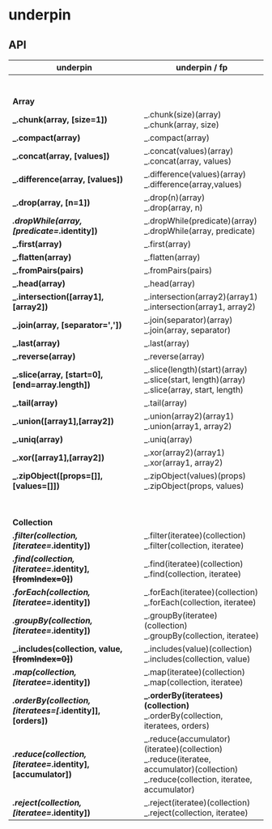 # underpin

## API

| underpin      | underpin / fp |
| ----------- | ----------- |
| <br><br>**Array** <br> |
|**_.chunk(array, [size=1])** |_.chunk(size)(array) <br> _.chunk(array, size) |
|**_.compact(array)** | _.compact(array)|
|**_.concat(array, [values])** | _.concat(values)(array) <br> _.concat(array, values)  |
|**_.difference(array, [values])** | _.difference(values)(array) <br>  _.difference(array,values) |
|**_.drop(array, [n=1])** | _.drop(n)(array) <br> _.drop(array, n) |
|**_.dropWhile(array, [predicate=_.identity])** | _.dropWhile(predicate)(array) <br> _.dropWhile(array, predicate)|
|**_.first(array)**| _.first(array) |
|**_.flatten(array)** | _.flatten(array) |
|**_.fromPairs(pairs)** | _.fromPairs(pairs) |
|**_.head(array)** | _.head(array) |
|**_.intersection([array1],[array2])** | _.intersection(array2)(array1) <br> _.intersection(array1, array2)|
|**_.join(array, [separator=','])** | _.join(separator)(array) <br>  _.join(array, separator) |
|**_.last(array)** | _.last(array) |
|**_.reverse(array)** | _.reverse(array) |
|**_.slice(array, [start=0], [end=array.length])** | _.slice(length)(start)(array) <br> _.slice(start, length)(array) <br> _.slice(array, start, length) |
|**_.tail(array)** | _.tail(array) |
|**_.union([array1],[array2])** | _.union(array2)(array1) <br> _.union(array1, array2)|
|**_.uniq(array)** | _.uniq(array) |
|**_.xor([array1],[array2])** | _.xor(array2)(array1) <br> _.xor(array1, array2)|
|**_.zipObject([props=[]], [values=[]])** | _.zipObject(values)(props) <br> _.zipObject(props, values)|
|  |
| <br><br> **Collection** |
|**_.filter(collection, [iteratee=_.identity])** | _.filter(iteratee)(collection) <br> _.filter(collection, iteratee)|
|**_.find(collection, [iteratee=_.identity], <s>[fromIndex=0]</s>)** | _.find(iteratee)(collection) <br>  _.find(collection, iteratee)|
|**_.forEach(collection, [iteratee=_.identity])** | _.forEach(iteratee)(collection) <br> _.forEach(collection, iteratee)|
|**_.groupBy(collection, [iteratee=_.identity])** | _.groupBy(iteratee)(collection) <br> _.groupBy(collection, iteratee)|
|**_.includes(collection, value, <s>[fromIndex=0]</s>)** | _.includes(value)(collection) <br> _.includes(collection, value)|
|**_.map(collection, [iteratee=_.identity])** | _.map(iteratee)(collection) <br> _.map(collection, iteratee) |
|**_.orderBy(collection, [iteratees=[_.identity]], [orders])**| **_.orderBy(iteratees)(collection)** <br>  _.orderBy(collection, iteratees, orders) |
|**_.reduce(collection, [iteratee=_.identity], [accumulator])** | _.reduce(accumulator)(iteratee)(collection) <br>  _.reduce(iteratee, accumulator)(collection) <br> _.reduce(collection, iteratee, accumulator) |
|**_.reject(collection, [iteratee=_.identity])**|_.reject(iteratee)(collection) <br> _.reject(collection, iteratee) |
